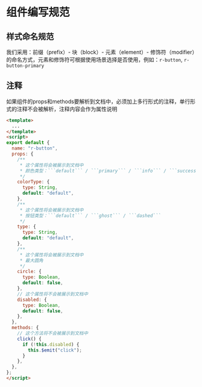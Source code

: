 # 组件编写规范

## 样式命名规范
我们采用：前缀（prefix）- 块（block）- 元素（element）- 修饰符（modifier）的命名方式，元素和修饰符可根据使用场景选择是否使用，例如：```r-button```, ```r-button-primary```

## 注释
如果组件的props和methods要解析到文档中，必须加上多行形式的注释，单行形式的注释不会被解析，注释内容会作为属性说明

```html
<template>
  ...
</template>
<script>  
export default {
  name: "r-button",
  props: {
    /**
     * 这个属性将会被展示到文档中
     * 颜色类型：```default``` / ```primary``` / ```info``` / ```success``` / ```warning``` / ```error```
     */
    colorType: {
      type: String,
      default: "default",
    },
    /**
     * 这个属性将会被展示到文档中
     * 按钮类型：```default``` / ```ghost``` / ```dashed```
     */
    type: {
      type: String,
      default: "default",
    },
    /**
     * 这个属性将会被展示到文档中
     * 最大圆角
     */
    circle: {
      type: Boolean,
      default: false,
    },
    // 这个属性将不会被展示到文档中
    disabled: {
      type: Boolean,
      default: false,
    },
  },
  methods: {
    // 这个方法将不会被展示到文档中
    click() {
      if (!this.disabled) {
        this.$emit("click");
      }
    },
  },
};
</script>
```